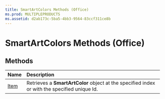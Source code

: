 ```yaml
---
title: SmartArtColors Methods (Office)
ms.prod: MULTIPLEPRODUCTS
ms.assetid: d2ab173c-5ba5-4bb3-9564-83ccf311ce8b
---
```



# SmartArtColors Methods (Office)

## Methods



|**Name**|**Description**|
|:-----|:-----|
|[Item](smartartcolors-item-method-office.md)|Retrieves a  **SmartArtColor** object at the specified index or with the specified unique Id.|

